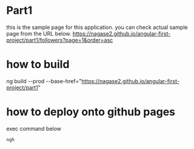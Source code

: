 # Part1

this is the sample page for this application. you can check actual sample page from the URL below.
https://nagase2.github.io/angular-first-project/part1/followers?page=1&order=asc


# how to build 

ng build --prod --base-href="https://nagase2.github.io/angular-first-project/part1"

# how to deploy onto github pages
exec command below
```
ngh
``` 